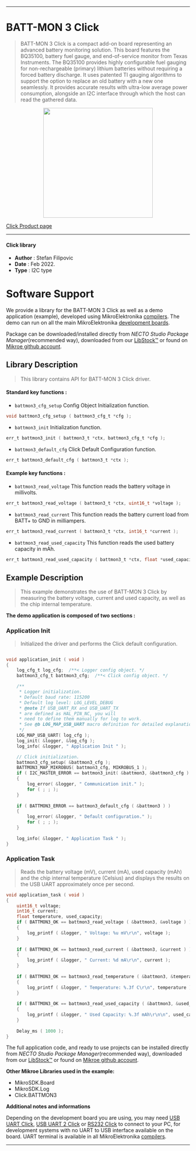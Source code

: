 
---
# BATT-MON 3 Click

> BATT-MON 3 Click is a compact add-on board representing an advanced battery monitoring solution. This board features the BQ35100, battery fuel gauge, and end-of-service monitor from Texas Instruments. The BQ35100 provides highly configurable fuel gauging for non-rechargeable (primary) lithium batteries without requiring a forced battery discharge. It uses patented TI gauging algorithms to support the option to replace an old battery with a new one seamlessly. It provides accurate results with ultra-low average power consumption, alongside an I2C interface through which the host can read the gathered data.

<p align="center">
  <img src="https://download.mikroe.com/images/click_for_ide/battmon3_click.png" height=300px>
</p>

[Click Product page](https://www.mikroe.com/batt-mon-3-click)

---


#### Click library

- **Author**        : Stefan Filipovic
- **Date**          : Feb 2022.
- **Type**          : I2C type


# Software Support

We provide a library for the BATT-MON 3 Click
as well as a demo application (example), developed using MikroElektronika
[compilers](https://www.mikroe.com/necto-studio).
The demo can run on all the main MikroElektronika [development boards](https://www.mikroe.com/development-boards).

Package can be downloaded/installed directly from *NECTO Studio Package Manager*(recommended way), downloaded from our [LibStock&trade;](https://libstock.mikroe.com) or found on [Mikroe github account](https://github.com/MikroElektronika/mikrosdk_click_v2/tree/master/clicks).

## Library Description

> This library contains API for BATT-MON 3 Click driver.

#### Standard key functions :

- `battmon3_cfg_setup` Config Object Initialization function.
```c
void battmon3_cfg_setup ( battmon3_cfg_t *cfg );
```

- `battmon3_init` Initialization function.
```c
err_t battmon3_init ( battmon3_t *ctx, battmon3_cfg_t *cfg );
```

- `battmon3_default_cfg` Click Default Configuration function.
```c
err_t battmon3_default_cfg ( battmon3_t *ctx );
```

#### Example key functions :

- `battmon3_read_voltage` This function reads the battery voltage in millivolts.
```c
err_t battmon3_read_voltage ( battmon3_t *ctx, uint16_t *voltage );
```

- `battmon3_read_current` This function reads the battery current load from BATT+ to GND in milliampers.
```c
err_t battmon3_read_current ( battmon3_t *ctx, int16_t *current );
```

- `battmon3_read_used_capacity` This function reads the used battery capacity in mAh.
```c
err_t battmon3_read_used_capacity ( battmon3_t *ctx, float *used_capacity );
```

## Example Description

> This example demonstrates the use of BATT-MON 3 Click by measuring the battery
voltage, current and used capacity, as well as the chip internal temperature.

**The demo application is composed of two sections :**

### Application Init

> Initialized the driver and performs the Click default configuration.

```c

void application_init ( void )
{
    log_cfg_t log_cfg;  /**< Logger config object. */
    battmon3_cfg_t battmon3_cfg;  /**< Click config object. */

    /** 
     * Logger initialization.
     * Default baud rate: 115200
     * Default log level: LOG_LEVEL_DEBUG
     * @note If USB_UART_RX and USB_UART_TX 
     * are defined as HAL_PIN_NC, you will 
     * need to define them manually for log to work. 
     * See @b LOG_MAP_USB_UART macro definition for detailed explanation.
     */
    LOG_MAP_USB_UART( log_cfg );
    log_init( &logger, &log_cfg );
    log_info( &logger, " Application Init " );

    // Click initialization.
    battmon3_cfg_setup( &battmon3_cfg );
    BATTMON3_MAP_MIKROBUS( battmon3_cfg, MIKROBUS_1 );
    if ( I2C_MASTER_ERROR == battmon3_init( &battmon3, &battmon3_cfg ) ) 
    {
        log_error( &logger, " Communication init." );
        for ( ; ; );
    }
    
    if ( BATTMON3_ERROR == battmon3_default_cfg ( &battmon3 ) )
    {
        log_error( &logger, " Default configuration." );
        for ( ; ; );
    }
    
    log_info( &logger, " Application Task " );
}

```

### Application Task

> Reads the battery voltage (mV), current (mA), used capacity (mAh) and the chip internal 
temperature (Celsius) and displays the results on the USB UART approximately once per second. 

```c
void application_task ( void )
{
    uint16_t voltage;
    int16_t current;
    float temperature, used_capacity;
    if ( BATTMON3_OK == battmon3_read_voltage ( &battmon3, &voltage ) )
    {
        log_printf ( &logger, " Voltage: %u mV\r\n", voltage );
    }
    
    if ( BATTMON3_OK == battmon3_read_current ( &battmon3, &current ) )
    {
        log_printf ( &logger, " Current: %d mA\r\n", current );
    }
    
    if ( BATTMON3_OK == battmon3_read_temperature ( &battmon3, &temperature ) )
    {
        log_printf ( &logger, " Temperature: %.3f C\r\n", temperature );
    }
    
    if ( BATTMON3_OK == battmon3_read_used_capacity ( &battmon3, &used_capacity ) )
    {
        log_printf ( &logger, " Used Capacity: %.3f mAh\r\n\n", used_capacity );
    }
    
    Delay_ms ( 1000 );
}
```

The full application code, and ready to use projects can be installed directly from *NECTO Studio Package Manager*(recommended way), downloaded from our [LibStock&trade;](https://libstock.mikroe.com) or found on [Mikroe github account](https://github.com/MikroElektronika/mikrosdk_click_v2/tree/master/clicks).

**Other Mikroe Libraries used in the example:**

- MikroSDK.Board
- MikroSDK.Log
- Click.BATTMON3

**Additional notes and informations**

Depending on the development board you are using, you may need
[USB UART Click](https://www.mikroe.com/usb-uart-click),
[USB UART 2 Click](https://www.mikroe.com/usb-uart-2-click) or
[RS232 Click](https://www.mikroe.com/rs232-click) to connect to your PC, for
development systems with no UART to USB interface available on the board. UART
terminal is available in all MikroElektronika
[compilers](https://shop.mikroe.com/compilers).

---
